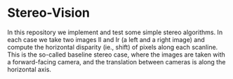 # Stereo-Vision
In this repository we implement and test some simple stereo algorithms. In each case we take two images Il and Ir (a left and a right image) and compute the horizontal disparity (ie., shift) of pixels along each scanline. This is the so-called baseline stereo case, where the images are taken with a forward-facing camera, and the translation between cameras is along the horizontal axis.
